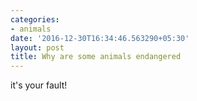```yaml
---
categories:
- animals
date: '2016-12-30T16:34:46.563290+05:30'
layout: post
title: Why are some animals endangered
---
```


it's your fault!
